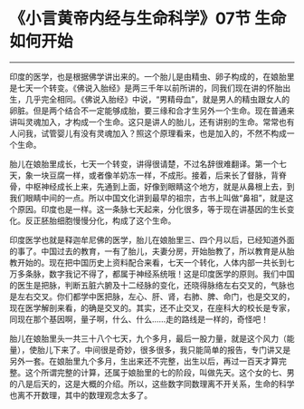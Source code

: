 # 《小言黄帝内经与生命科学》07节 生命如何开始

------

印度的医学，也是根据佛学讲出来的。一个胎儿是由精虫、卵子构成的，在娘胎里是七天一个转变。《佛说入胎经》是两三千年以前所讲的，同我们现在讲的怀胎出生，几乎完全相同。《佛说入胎经》中说，“男精母血”，就是男人的精虫跟女人的卵脏。但是两个结合不一定能够成胎，要三缘和合才生另外一个生命。现在普通来讲叫灵魂加入，才构成一个生命。这只是讲人的胎儿，还有讲别的生命。常常也有人问我，试管婴儿有没有灵魂加入？照这个原理看来，也是加入的，不然不构成一个生命。

胎儿在娘胎里成长，七天一个转变，讲得很请楚，不过名辞很难翻译。第一个七天，象一块豆腐一样，或者像羊奶冻一样，不成形。接着，后来长了督脉，背脊骨，中枢神经成长上来，先通到上面，好像到眼睛这个地方，就是从鼻根上去，到我们眼睛中间的一点。所以中国文化讲到最早的祖宗，古书上叫做“鼻祖”，就是这个原因。印度也是一样。这一条脉七天起来，分化很多，等于现在讲基因的生长变化。反正胚胎细胞慢慢分化，构成了这个生命。

印度医学也就是释迦牟尼佛的医学，胎儿在娘胎里三、四个月以后，已经知道外面的事了。中国过去的教育，一有了胎儿，夫妻分房，开始胎教了，所以教育是从胎教开始的。现在把中国历史上资料配合来看，七天一个转化，人体内部一共长到七万多条脉，数字我记不得了，都属于神经系统哦！这是印度医学的原则。我们中国的医生是把脉，判断五脏六腑及十二经脉的变化，还晓得脉络左右交叉的，气脉也是左右交叉。你们都学中医把脉，左心、肝、肾，右肺、脾、命门，也是交叉的，现在医学解剖来看，的确是交叉的。其实，还不止交叉，在座科大的校长是专家，同现在那个基因啊，量子啊，什么、什么……走的路线是一样的，奇怪吧！

胎儿在娘胎里头一共三十八个七天，九个多月，最后一股力量，就是这个风力（能量），使胎儿下来了。中间很是奇妙，很多很多，我只能简单的报告，专门讲又是另外一套。在娘胎里九个多月，生出来还不完整，出生以后，再过一百天才算完整。这个所谓完整的计算，还属于娘胎里的七的阶段，叫做先天。这个女的七、男的八是后天的，这是大概的介绍。所以，这些数字同数理离不开关系，生命的科学也离不开数理，其中的数理观念太多了。